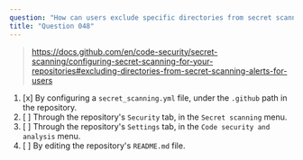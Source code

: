 ```yaml
---
question: "How can users exclude specific directories from secret scanning alerts on GitHub?"
title: "Question 048"
---
```


> https://docs.github.com/en/code-security/secret-scanning/configuring-secret-scanning-for-your-repositories#excluding-directories-from-secret-scanning-alerts-for-users
1. [x] By configuring a `secret_scanning.yml` file, under the `.github` path in the repository.
1. [ ] Through the repository's `Security` tab, in the `Secret scanning` menu.
1. [ ] Through the repository's `Settings` tab, in the `Code security and analysis` menu.
1. [ ] By editing the repository's `README.md` file.
